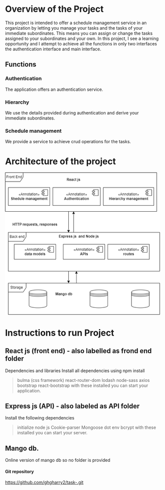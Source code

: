 # Overview of the  Project
This project is intended to offer a schedule management service in an organization by letting you manage your tasks and the tasks of your immediate subordinates. This means you can assign or change the tasks assigned to your subordinates and your own. In this project, I see a learning opportunity and I attempt to achieve all the functions in only two interfaces the authentication interface and main interface.
## Functions
### Authentication
The application offers an authentication service.
### Hierarchy 
We use the details provided during authentication and derive your immediate subordinates.
### Schedule management
We provide a service to achieve crud operations for the tasks.

# Architecture of the project
![ARCHITECTURE!](architecture.png)
# Instructions to run Project
## React js (front end) - also labelled as frond end folder
Dependencies and libraries
Install all dependencies using npm install
>bulma (css framework)
>react-router-dom
>lodash
>node-sass
>axios
>bootstrap
>react-bootstrap
with these installed you can start your application.
## Express js (API) - also labeled as API folder
Install the following dependencies
> initialize node js
>Cookie-parser
>Mongoose
>dot env
>bcrypt
with these installed you can start your server.
## Mango db.
Online version of mango db so no folder is provided
#### Git repository 
https://github.com/ghgharry2/task-.git

